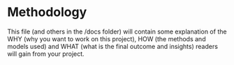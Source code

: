 # Methodology

This file (and others in the /docs folder) will
contain some explanation of the WHY (why you want
to work on this project), HOW (the methods and
models used) and WHAT (what is the final outcome
and insights) readers will gain from your project.
